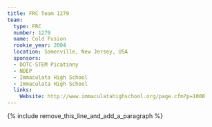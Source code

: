 ```yaml
---
title: FRC Team 1279
team:
  type: FRC
  number: 1279
  name: Cold Fusion
  rookie_year: 2004
  location: Somerville, New Jersey, USA
  sponsors:
  - DOTC-STEM Picatinny
  - NDEP
  - Immaculata High School
  - Immaculata High School
  links:
    Website: http://www.immaculatahighschool.org/page.cfm?p=1000
---
```


{% include remove_this_line_and_add_a_paragraph %}